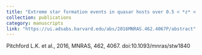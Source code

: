 ```yaml
---
title: "Extreme star formation events in quasar hosts over 0.5 < *z* < 4"
collection: publications
category: manuscripts
link: "https://ui.adsabs.harvard.edu/abs/2016MNRAS.462.4067P/abstract"
---
```

Pitchford L.K. et al., 2016, MNRAS, 462, 4067. doi:10.1093/mnras/stw1840
